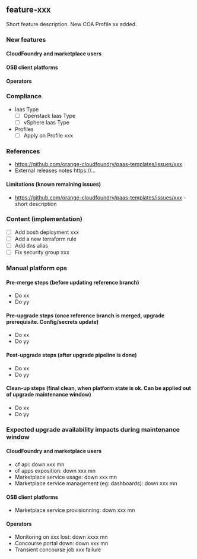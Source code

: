 ## feature-xxx

Short feature description.
New COA Profile xx added.

### New features

#### CloudFoundry and marketplace users

#### OSB client platforms

#### Operators

### Compliance
* Iaas Type
  * [ ] Openstack Iaas Type
  * [ ] vSphere Iaas Type
* Profiles
  * [ ] Apply on Profile xxx

### References
- https://github.com/orange-cloudfoundry/paas-templates/issues/xxx
- External releases notes https://...

#### Limitations (known remaining issues)
- https://github.com/orange-cloudfoundry/paas-templates/issues/xxx - short description

### Content (implementation)
* [ ] Add bosh deployment xxx
* [ ] Add a new terraform rule
* [ ] Add dns alias
* [ ] Fix security group xxx

### Manual platform ops

#### Pre-merge steps (before updating reference branch)
- Do xx
- Do yy

#### Pre-upgrade steps (once reference branch is merged, upgrade prerequisite. Config/secrets update)
- Do xx
- Do yy

#### Post-upgrade steps (after upgrade pipeline is done)
- Do xx
- Do yy

#### Clean-up steps (final clean, when platform state is ok. Can be applied out of upgrade maintenance window)
- Do xx
- Do yy

### Expected upgrade availability impacts during maintenance window

#### CloudFoundry and marketplace users
- cf api: down xxx mn
- cf apps exposition: down xxx mn
- Marketplace service usage: down xxx mn
- Marketplace service management (eg: dashboards): down xxx mn

#### OSB client platforms
- Marketplace service provisionning: down xxx mn

#### Operators
- Monitoring on xxx lost: down xxxx mn
- Concourse portal down: down xxx mn
- Transient concourse job xxx failure